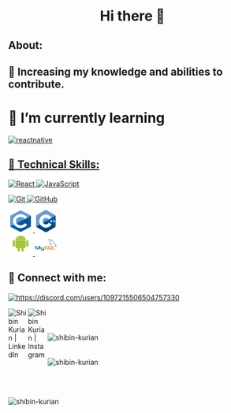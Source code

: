 <h1 align="center">
 Hi there 👋
  </h1>

<!--
**shibin-kurian/shibin-kurian** is a ✨ _special_ ✨ repository because its `README.md` (this file) appears on your GitHub profile.

Here are some ideas to get you started:

- 🔭 I’m currently working on ...
- 🌱 I’m currently learning  <a href="https://reactnative.dev/" target="_blank" rel="noreferrer"> <img src="https://reactnative.dev/img/header_logo.svg" alt="reactnative" width="40" height="40"/> 
- 👯 I’m looking to collaborate on ...
- 🤔 I’m looking for help with ...
- 💬 Ask me about ...
- 📫 How to reach me: ...
- 😄 Pronouns: ...
- ⚡ Fun fact: ...

-->
<h2>About:</h2>

## 🔭 Increasing my knowledge and abilities to contribute.
# 🌱 I’m currently learning  
<a href="https://reactnative.dev/" target="_blank" rel="noreferrer"> <img src="https://reactnative.dev/img/header_logo.svg" alt="reactnative" width="50" height="50"/> 

## 💼 Technical Skills:
![React](https://img.shields.io/badge/react-%2320232a.svg?style=for-the-badge&logo=react&logoColor=%2361DAFB)
![JavaScript](https://img.shields.io/badge/javascript-%23323330.svg?style=for-the-badge&logo=javascript&logoColor=%23F7DF1E)

![Git](https://img.shields.io/badge/git-%23F05033.svg?style=for-the-badge&logo=git&logoColor=white)
![GitHub](https://img.shields.io/badge/github-%23121011.svg?style=for-the-badge&logo=github&logoColor=white)

<p align="left"> <a href="https://www.cprogramming.com/" target="_blank" rel="noreferrer"> <img src="https://raw.githubusercontent.com/devicons/devicon/master/icons/c/c-original.svg" alt="c" width="50" height="45"/> </a> <a href="https://www.w3schools.com/cpp/" target="_blank" rel="noreferrer"> <img src="https://raw.githubusercontent.com/devicons/devicon/master/icons/cplusplus/cplusplus-original.svg" alt="cplusplus" width="45" height="45"/> </a></br><a href="https://developer.android.com" target="_blank" rel="noreferrer"> <img src="https://raw.githubusercontent.com/devicons/devicon/master/icons/android/android-original-wordmark.svg" alt="android" width="50" height="45"/> </a><a href="https://www.mysql.com/" target="_blank" rel="noreferrer"> <img src="https://raw.githubusercontent.com/devicons/devicon/master/icons/mysql/mysql-original-wordmark.svg" alt="mysql" width="45" height="45"/> </a> </p>

## 🤝 Connect with me:

<p>
<a href="https://discord.com/users/1097215506504757330" target="blank"><img align="center" src="https://user-images.githubusercontent.com/126944196/235486646-e79b6c1f-ef18-4f87-a6eb-cf302c7f972b.gif" alt="https://discord.com/users/1097215506504757330" height="56" width="54" /></a>

<a href="https://www.linkedin.com/in/shibin-kurian"><img align="left" src="https://raw.githubusercontent.com/yushi1007/yushi1007/main/images/linkedin.svg" alt="Shibin Kurian | LinkedIn" width="40px"/></a>
<a href="https://www.instagram.com/shibin_kurian_sbk/"><img align="left" src="https://cdn.iconscout.com/icon/free/png-64/instagram-216-721958.png" alt="Shibin Kurian | Instagram" width="40px"/></a></br>
</p>





<p></br><img align="center" src="https://github-readme-stats.vercel.app/api/top-langs?username=shibin-kurian&show_icons=true&locale=en&layout=compact" alt="shibin-kurian" /></p>

<p>&nbsp;</br><img align="center" src="https://github-readme-stats.vercel.app/api?username=shibin-kurian&show_icons=true&locale=en" alt="shibin-kurian" /></p>
</br>
<p></br><img align="center" src="https://github-readme-streak-stats.herokuapp.com/?user=shibin-kurian&" alt="shibin-kurian" /></p>
